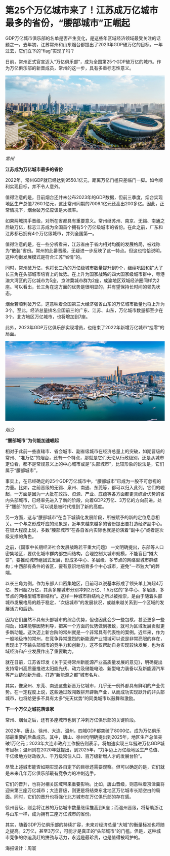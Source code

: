 # 第25个万亿城市来了！江苏成万亿城市最多的省份，“腰部城市”正崛起

GDP万亿城市俱乐部的名单是否产生变化，是这些年区域经济领域最受关注的话题之一。去年初，江苏常州和山东烟台都提出了2023年GDP破万亿的目标。一年过去，它们立下的“flag”实现了吗？

日前，常州正式官宣迈入“万亿俱乐部”，成为全国第25个GDP破万亿的城市。作为万亿俱乐部的新晋成员，常州的这一步，具有多重标志性意义。

![ef214a6c9070f0978f353fedf2f5115e.jpg](https://raw.githubusercontent.com/qqhsx/qqnews_image/main/2024/01/13/第25个万亿城市来了！江苏成万亿城市最多的省份，“腰部城市”正崛起/ef214a6c9070f0978f353fedf2f5115e.jpg)

 _常州_

**江苏成为万亿城市最多的省份**

2022年，常州GDP就已经达到9550.1亿元，距离万亿门槛只差临门一脚。如今顺利实现目标，并不令人意外。

值得注意的是，目前烟台还并未公布2023年的GDP数据，但前三季度，烟台实现地区生产总值7260.1亿元，这比常州同期的7006.1亿元还高出200多亿。因此，正常情况下，烟台破万亿应该是大概率。

如果两城携手晋级，对所在省都具有重要意义。常州继苏州、南京、无锡、南通之后破万亿，标志江苏成为全国首个拥有5个万亿级城市的省份。在此之前，广东和江苏都已拥有4个万亿级城市，并列全国第一。

值得注意的是，在一些分析看来，江苏省由于省内相对均衡的发展格局，被戏称为“散装”省份。常州的此番晋级，无疑进一步反映了这一特点。但这也恰恰说明，这种均衡发展模式是符合江苏“省情”的。

同时，常州破万亿，也将长三角的万亿级城市数量提升到9个，继续巩固和扩大了长三角在头部城市培育上的优势。在上升为国家战略的四大国家级城市群中，粤港澳大湾区的万亿城市为5座，京津冀城市群为2座，成渝地区双城经济圈同样为2座。可以看出，长三角在这方面的优势是很明显的，并有望保持长时间的领先状态。

烟台若顺利破万亿，这意味着全国第三大经济强省山东的万亿城市数量也将上升为3个。至此，经济总量排名全国前三的广东、江苏、山东，万亿城市数量都至少在3个。北方地区万亿城市，也将增加到7座。

此外，2023年GDP万亿俱乐部实现增员，也结束了2022年新增万亿城市“挂零”的局面。

![205afe2222f955535861541effa4038a.jpg](https://raw.githubusercontent.com/qqhsx/qqnews_image/main/2024/01/13/第25个万亿城市来了！江苏成万亿城市最多的省份，“腰部城市”正崛起/205afe2222f955535861541effa4038a.jpg)

_烟台_

**“腰部城市”为何能加速崛起**

相对于此前一些直辖市、省会城市、副省级城市在经济总量上的突破，如期晋级的常州、“准万亿”的烟台，还有一个特点，那就是它们无论从行政级别，还是从城市定位看，都不是常规意义上的中心城市或是“头部城市”，比较形象的说法是，它们属于“腰部城市”。

事实上，在已经确定的25个GDP万亿城市中，“腰部城市”已成为一股不可忽视的力量。比如，之前晋级的无锡、泉州、南通、东莞等，都可以归入此列。它们的崛起，一方面是因为一大批在政策、资源、产业、底蕴等各方面都更具综合优势的省内头部城市，已经率先进入了新的阶段，向着GDP2万亿、3万亿的方向前进。处于“腰部”的它们，可以说是被时代推到了新的高度。

另一方面，这与“腰部城市”在当下城镇化发展阶段，所被赋予的新的定位息息相关。一个与之形成呼应的现象是，近年来越来越多的省份提出要打造经济副中心。在很大程度上说，多数“腰部城市”在各自省内实际也就是扮演着“副中心”或者是次级支撑的角色。

之前，《国家中长期经济社会发展战略若干重大问题》
一文明确提出，东部等人口密集地区，要优化城市群内部空间结构，合理控制大城市规模，不能盲目“摊大饼”，要推动城市组团式发展，形成多中心、多层级、多节点的网络型城市群结构；中西部有条件的省区，要有意识地培育多个中心城市，避免“一市独大”的弊端。

以长三角为例，作为东部人口密集地区，目前可以说基本形成了领头羊上海超4万亿、苏州超2万亿，其余多座城市分别冲刺2万亿、1.5万亿的“多中心、多层级、多节点的网络型城市群结构”。这样一种城市群结构之所以被推崇，是由于随着头部城市发展格局的趋于稳定，“次级城市”的发展状况，或越来越关系到一个区域的发展活力和后劲。

因为它们虽然不具有头部城市的综合优势，但也因此会少一些包袱，甚至更多一些闯劲，如果能够因势利导，把某一个方面的优势做到极致，就可为区域发展贡献更多新动能。这次迈上新台阶的常州就是一个非常具有代表性的案例。近年来，作为一般地级市的常州，在竞争异常激烈的新能源产业领域可以说是非常亮眼的存在，表现出了不输头部城市的竞争力和创新力，这不仅帮助自身实现较快发展，也为省域经济和产业发展作出了重要助力。

就在日前，江苏省印发《关于支持常州新能源产业高质量发展的意见》，明确提出支持常州高质量推进太阳能光伏、动力及储能电池、新型电力装备以及新能源汽车等产业链创新升级，打造“新能源之都”城市名片。

其实，像泉州、东莞、南通这些新晋万亿城市，几乎无一例外都具有鲜明的产业优势。在一定程度上说，这些通过敢闯敢拼开辟新产业，从而成功实现跃升的非头部城市，也将给更多不具有太多“先天优势”的同类城市以鼓舞和激励。

**下一个万亿之城花落谁家**

常州、烟台之后，还有多座城市也到了冲刺万亿俱乐部的关键阶段。

2022年，唐山、徐州、大连、温州，四城GDP都突破了8000亿，成为万亿俱乐部最重要的后备成员。其中，唐山、徐州均明确提出到2025年，地区生产总值突破1万亿元；2023年大连市政府工作报告则表示，将加速实现三年挺进万亿GDP城市目标；温州则在2020年就提出，到2025年，“力争迈上万亿级地区生产总值、千亿级地方财政收入、千万级常住人口、百万级新增人才的发展台阶”。

尽管上述城市能否如期实现各自定下的目标还需要观察。但可以确定的是，它们就是未来几年万亿俱乐部最有竞争力的冲刺选手。

它们的晋升，也将对相关区域带来重要影响。比如，唐山晋级，则意味着京津冀将迎来第三座万亿城市；大连晋级，则更是将结束东北地区万亿城市长期空白的局面。同时，它们的晋升也将强化北方城市在万亿俱乐部的存在感。

徐州晋级，则会将江苏的万亿城市数量继续推高到6座；而温州晋级，将帮助浙江与山东一样，成为拥有三座万亿城市的省份。

其实，随着GDP万亿俱乐部的持续扩容，未来对经济总量“大城”的衡量标准也将随之提高。2万亿，甚至3万亿，可能才是真正的“头部城市”的门槛。但是，这种城市竞争的你追我赶的拼劲与活力，永远是最珍贵，也是值得被呵护的。

海报设计：周寰

